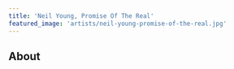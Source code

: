 ```yaml
---
title: 'Neil Young, Promise Of The Real'
featured_image: 'artists/neil-young-promise-of-the-real.jpg'
---
```


## About


